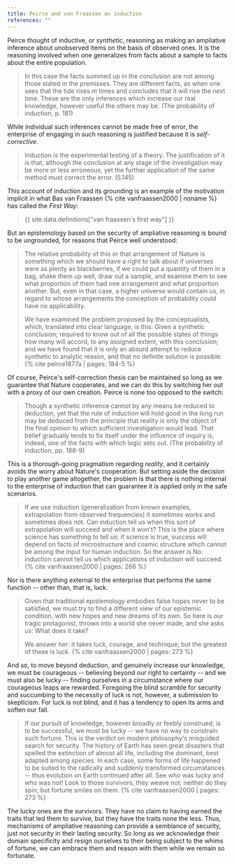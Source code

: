 ```yaml
---
title: Peirce and van Fraassen on induction
references: ""
---
```


Peirce thought of inductive, or *synthetic*, reasoning as making an ampliative inference about unobserved items on the basis of observed ones. It is the reasoning involved when one generalizes from facts about a sample to facts about the entire population.

> In this case the facts summed up in the conclusion are not among those stated in the premisses. They are different facts, as when one sees that the tide rises *m* times and concludes that it will rise the next time. These are the only inferences which increase our real knowledge, however useful the others may be. (The probability of induction, p. 181)

While individual such inferences cannot be made free of error, the enterprise of engaging in such reasoning is justified because it is *self-corrective*.

> Induction is the experimental testing of a theory. The justification of it is that, although the conclusion at any stage of the investigation may be more or less erroneous, yet the further application of the same method must correct the error. (5.145)

This account of induction and its grounding is an example of the motivation implicit in what Bas van Fraassen {% cite vanfraassen2000 | noname %} has called the *First Way*:

<!-- Van Fraassen's first way -->
> {{ site.data.definitions["van fraassen's first way"] }}

But an epistemology based on the security of ampliative reasoning is bound to be ungrounded, for reasons that Peirce well understood:

> The relative probability of this or that arrangement of Nature is something which we should have a right to talk about if universes were as plenty as blackberries, if we could put a quantity of them in a bag, shake them up well, draw out a sample, and examine them to see what proportion of them had one arrangement and what proportion another. But, even in that case, a higher universe would contain us, in regard to whose arrangements the conception of probability could have no applicability.
>
> We have examined the problem proposed by the conceptualists, which, translated into clear language, is this: Given a synthetic conclusion; required to know out of all the possible states of things how many will accord, to any assigned extent, with this conclusion; and we have found that it is only an absurd attempt to reduce synthetic to analytic reason, and that no definite solution is possible. {% cite peirce1877a | pages: 184-5 %}

Of course, Peirce's self-correction thesis can be maintained so long as we guarantee that Nature cooperates, and we can do this by switching her out with a proxy of our own creation. Peirce is none too opposed to the switch:

> Though a synthetic inference cannot by any means be reduced to deduction, yet that the rule of induction will hold good in the long run may be deduced from the principle that reality is only the object of the final opinion to which sufficient investigation would lead. That belief gradually tends to fix itself under the influence of inquiry is, indeed, one of the facts with which logic sets out. (The probability of induction, pp. 188-9)

This is a thorough-going pragmatism regarding *reality*, and it certainly avoids the worry about Nature's cooperation. But setting aside the decision to play another game altogether, the problem is that there is nothing internal to the enterprise of induction that can guarantee it is applied only in the safe scenarios.

> If we use induction (generalization from known examples, extrapolation from observed frequencies) it sometimes works and sometimes does not. Can induction tell us when this sort of extrapolation will succeed and when it won't? This is the place where science has something to tell us: if science is true, success will depend on facts of microstructure and cosmic structure which cannot be among the input for human induction. So the answer is No: induction cannot tell us which applications of induction will succeed. {% cite vanfraassen2000 | pages: 266 %}

Nor is there anything external to the enterprise that performs the same function -- other than, that is, luck.

> Given that traditional epistemology embodies false hopes never to be satisfied, we must try to find a different view of our epistemic condition, with new hopes and new dreams of its own. So here is our tragic protagonist, thrown into a world she never made, and she asks us: What does it take?
>
> We answer her: it takes luck, courage, and technique; but the greatest of these is luck. {% cite vanfraassen2000 | pages: 273 %}

And so, to move beyond deduction, and genuinely increase our knowledge, we must be courageous -- believing beyond our right to certainty -- and we must also be lucky -- finding ourselves in a circumstance where our courageous leaps are rewarded. Foregoing the blind scramble for security and succumbing to the necessity of luck is not, however, a submission to skepticism. For luck is not blind, and it has a tendency to open its arms and soften our fall.

> If our pursuit of knowledge, however broadly or feebly construed, is to be successful, we must be lucky -- we have no way to constrain such fortune. This is the verdict on modern philosophy's misguided search for security. The history of Earth has seen great disasters that spelled the extinction of almost all life, including the dominant, best adapted among species. In each case, some forms of life happened to be suited to the radically and suddenly transformed circumstances -- thus evolution on Earth continued after all. See who was lucky and who was not! Look to those survivors, they weave not; neither do they spin; but fortune smiles on them. {% cite vanfraassen2000 | pages: 273 %}

The lucky ones are the survivors. They have no claim to having earned the traits that led them to survive, but they have the traits none the less. Thus, mechanisms of ampliative reasoning can provide a semblance of security, just not security in their lasting security. So long as we acknowledge their domain specificity and resign ourselves to their being subject to the whims of fortune, we can embrace them and reason with them while we remain so fortunate.
